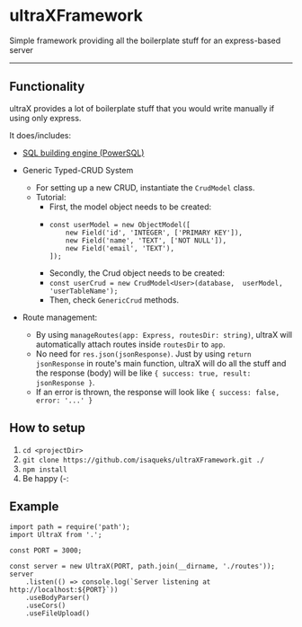 #  ultraXFramework

Simple framework providing all the boilerplate stuff for an express-based server

<hr>

## Functionality

ultraX provides a lot of boilerplate stuff that you would write manually if using only express.

It does/includes:

* [SQL building engine (PowerSQL)](https://github.com/isaqueks/powersql)

* Generic Typed-CRUD System
	* For setting up a new CRUD, instantiate the `CrudModel` class.
	* Tutorial:
		* First, the model object needs to be created:
		* 
              const userModel = new ObjectModel([
                  new Field('id', 'INTEGER', ['PRIMARY KEY']),
                  new Field('name', 'TEXT', ['NOT NULL']),
                  new Field('email', 'TEXT'),
              ]);
		* Secondly, the Crud object needs to be created:
		* `const userCrud = new CrudModel<User>(database,  userModel,  'userTableName');`
		* Then, check `GenericCrud` methods.

* Route management:
	* By using `manageRoutes(app: Express, routesDir: string)`, ultraX will automatically attach routes inside `routesDir` to `app`.
	* No need for `res.json(jsonResponse)`. Just by using `return jsonResponse` in route's main function, ultraX will do all the stuff and the response (body) will be like `{ success: true, result: jsonResponse }`.
	* If an error is thrown, the response will look like `{ success: false, error: '...' }`

## How to setup

1. `cd <projectDir>`
2. `git clone https://github.com/isaqueks/ultraXFramework.git ./`
3. `npm install`
4. Be happy (-:

## Example

```
import path = require('path');
import UltraX from '.';

const PORT = 3000;

const server = new UltraX(PORT, path.join(__dirname, './routes'));
server
    .listen(() => console.log(`Server listening at http://localhost:${PORT}`))
    .useBodyParser()
    .useCors()
    .useFileUpload()

```